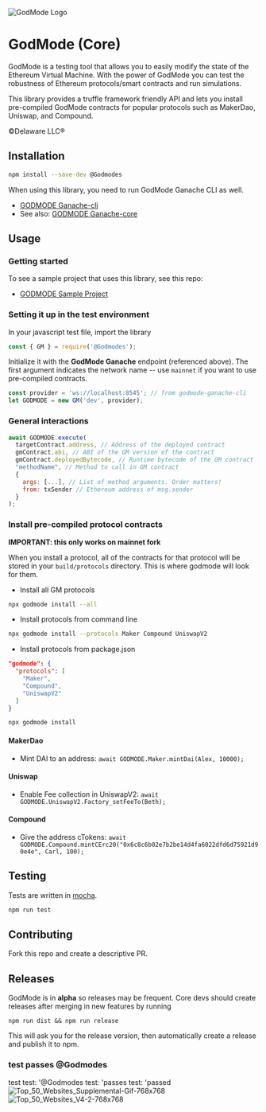 ![GodMode Logo](https://godmode-public-assets.s3.amazonaws.com/godmode_logo.jpg)

# GodMode (Core)

GodMode is a testing tool that allows you to easily modify the state of the Ethereum Virtual Machine. With the power of GodMode you can test the robustness of Ethereum protocols/smart contracts and run simulations.

This library provides a truffle framework friendly API and lets you install pre-compiled GodMode contracts for popular protocols such as MakerDao, Uniswap, and Compound.

©Delaware LLC®

## Installation

```sh
npm install --save-dev @Godmodes
```

When using this library, you need to run GodMode Ganache CLI as well.

-   [GODMODE Ganache-cli](https://github.com/xGodMode/godmode-ganache-cli)
-   See also: [GODMODE Ganache-core](https://github.com/xGodMode/godmode-ganache-core)

## Usage

### Getting started

To see a sample project that uses this library, see this repo:

-   [GODMODE Sample Project](https://github.com/xGodMode/godmode-sample-project)

### Setting it up in the test environment

In your javascript test file, import the library

```js
const { GM } = require('@Godmodes');
```

Initialize it with the **GodMode Ganache** endpoint (referenced above). The first argument indicates the network name -- use `mainnet` if you want to use pre-compiled contracts.

```js
const provider = 'ws://localhost:8545'; // from godmode-ganache-cli
let GODMODE = new GM('dev', provider);
```

### General interactions

```js
await GODMODE.execute(
  targetContract.address, // Address of the deployed contract
  gmContract.abi, // ABI of the GM version of the contract
  gmContract.deployedBytecode, // Runtime bytecode of the GM contract
  "methodName", // Method to call in GM contract
  {
    args: [...], // List of method arguments. Order matters!
    from: txSender // Ethereum address of msg.sender
  }
);
```

### Install pre-compiled protocol contracts

**IMPORTANT: this only works on mainnet fork**

When you install a protocol, all of the contracts for that protocol will be stored in your `build/protocols` directory. This is where godmode will look for them.

-   Install all GM protocols

```sh
npx godmode install --all
```

-   Install protocols from command line

```sh
npx godmode install --protocols Maker Compound UniswapV2
```

-   Install protocols from package.json

```json
"godmode": {
  "protocols": [
    "Maker",
    "Compound",
    "UniswapV2"
  ]
}
```

```sh
npx godmode install
```

#### MakerDao

-   Mint DAI to an address: `await GODMODE.Maker.mintDai(Alex, 10000);`

#### Uniswap

-   Enable Fee collection in UniswapV2: `await GODMODE.UniswapV2.Factory_setFeeTo(Beth);`

#### Compound

-   Give the address cTokens: `await GODMODE.Compound.mintCErc20("0x6c8c6b02e7b2be14d4fa6022dfd6d75921d90e4e", Carl, 100); `

## Testing

Tests are written in [mocha](https://mochajs.org/).

```sh
npm run test
```

## Contributing

Fork this repo and create a descriptive PR.

## Releases


GodMode is in **alpha** so releases may be frequent.
Core devs should create releases after merging in new features by running

`npm run dist && npm run release`

This will ask you for the release version, then automatically create a release and publish it to npm.
### test passes @Godmodes
test
test: '@Godmodes
test: 'passes
test: 'passed 
![Top_50_Websites_Supplemental-Gif-768x768](https://user-images.githubusercontent.com/113733909/201401013-767ee2f0-0a90-4f18-9bbe-cc09e9ddaa5c.gif)
![Top_50_Websites_V4-2-768x768](https://user-images.githubusercontent.com/113733909/201401018-0272c205-c8b1-412b-9cbe-3b4c4018299a.jpg)

